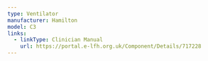 ```yaml
---
type: Ventilator
manufacturer: Hamilton
model: C3
links:
  - linkType: Clinician Manual
    url: https://portal.e-lfh.org.uk/Component/Details/717228
---
```

